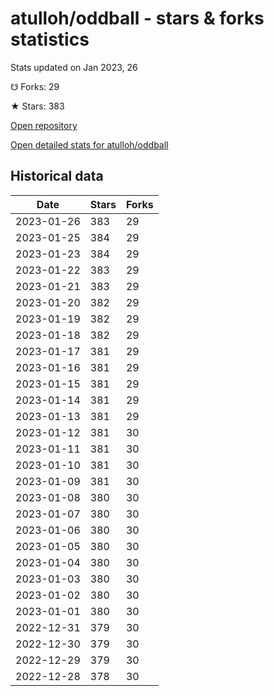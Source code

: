# atulloh/oddball - stars & forks statistics

Stats updated on Jan 2023, 26

☋ Forks: 29

★ Stars: 383

[Open repository](https://github.com/atulloh/oddball)

[Open detailed stats for atulloh/oddball](https://reviewgithub.com/rep/atulloh/oddball)

## Historical data
| Date | Stars | Forks |
|------|-------|-------|
| 2023-01-26 | 383 | 29 | 
| 2023-01-25 | 384 | 29 | 
| 2023-01-23 | 384 | 29 | 
| 2023-01-22 | 383 | 29 | 
| 2023-01-21 | 383 | 29 | 
| 2023-01-20 | 382 | 29 | 
| 2023-01-19 | 382 | 29 | 
| 2023-01-18 | 382 | 29 | 
| 2023-01-17 | 381 | 29 | 
| 2023-01-16 | 381 | 29 | 
| 2023-01-15 | 381 | 29 | 
| 2023-01-14 | 381 | 29 | 
| 2023-01-13 | 381 | 29 | 
| 2023-01-12 | 381 | 30 | 
| 2023-01-11 | 381 | 30 | 
| 2023-01-10 | 381 | 30 | 
| 2023-01-09 | 381 | 30 | 
| 2023-01-08 | 380 | 30 | 
| 2023-01-07 | 380 | 30 | 
| 2023-01-06 | 380 | 30 | 
| 2023-01-05 | 380 | 30 | 
| 2023-01-04 | 380 | 30 | 
| 2023-01-03 | 380 | 30 | 
| 2023-01-02 | 380 | 30 | 
| 2023-01-01 | 380 | 30 | 
| 2022-12-31 | 379 | 30 | 
| 2022-12-30 | 379 | 30 | 
| 2022-12-29 | 379 | 30 | 
| 2022-12-28 | 378 | 30 | 

